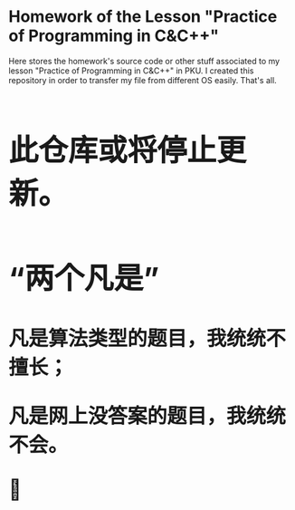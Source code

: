 # Homework of the Lesson "Practice of Programming in C&C++"

Here stores the homework's source code or other stuff associated to my lesson "Practice of Programming in C&C++" in PKU. I created this repository in order to transfer my file from different OS easily. That's all.

<div style="font-size:250%;">

## 此仓库或将停止更新。

## “两个凡是”

**凡是算法类型的题目，我统统不擅长；**

**凡是网上没答案的题目，我统统不会。**

:horse:

</div>